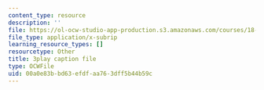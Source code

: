 ```yaml
---
content_type: resource
description: ''
file: https://ol-ocw-studio-app-production.s3.amazonaws.com/courses/18-01sc-single-variable-calculus-fall-2010/00a0e83bbd63efdfaa763dff5b44b59c_4Q37iOyBq44.srt
file_type: application/x-subrip
learning_resource_types: []
resourcetype: Other
title: 3play caption file
type: OCWFile
uid: 00a0e83b-bd63-efdf-aa76-3dff5b44b59c
---
```

